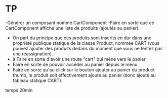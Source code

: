 # TP

-Générer un composant nommé CartComponent
-Faire en sorte que ce CartComponent affiche une liste 
de produits (ajoutés au panier). 
- On part du principe que ces produits sont inscrits en dur dans une propriété publique statique de la classe Product, nommée CART (vous pouvez ajouter des produits dedans du moment que vous ne tentez pas une réassignation). 
- à Faire en sorte d'avoir une route "cart" qui mène vers le panier 
- Faire en sorte de pouvoir accéder au panier depuis le menu. 
- Faire en sorte qu'au click sur le bouton ajouter au panier du product thumb, le produit soit effectivement ajouté au panier (donc ajouté au tableau statique CART).

temps 20min
